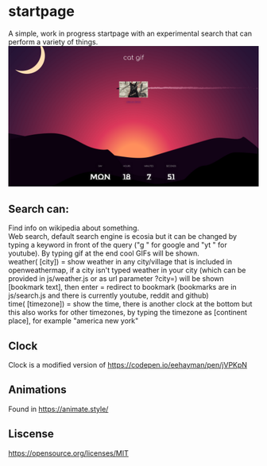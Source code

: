 # startpage
A simple, work in progress startpage with an experimental search that can perform a variety of things.
![Screenshot](/assets/screenshot.png)

## Search can:
Find info on wikipedia about something.  
Web search, default search engine is ecosia but it can be changed by typing a keyword in front of the query ("g " for google and "yt " for youtube). By typing gif at the end cool GIFs will be shown.  
weather( [city]) = show weather in any city/village that is included in openweathermap, if a city isn't typed weather in your city (which can be provided in js/weather.js or as url parameter ?city=) will be shown  
[bookmark text], then enter = redirect to bookmark (bookmarks are in js/search.js and there is currently youtube, reddit and github)  
time( [timezone]) = show the time, there is another clock at the bottom but this also works for other timezones, by typing the timezone as [continent place], for example "america new york"  

## Clock
Clock is a modified version of https://codepen.io/eehayman/pen/jVPKpN

## Animations
Found in https://animate.style/

## Liscense
https://opensource.org/licenses/MIT
